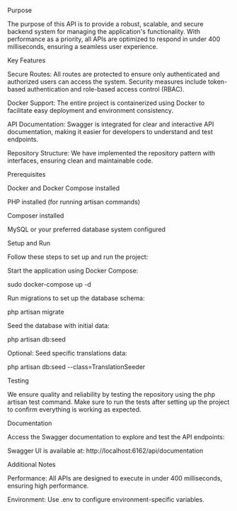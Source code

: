 Purpose

The purpose of this API is to provide a robust, scalable, and secure backend system for managing the application's functionality. With performance as a priority, all APIs are optimized to respond in under 400 milliseconds, ensuring a seamless user experience.

Key Features

Secure Routes: All routes are protected to ensure only authenticated and authorized users can access the system. Security measures include token-based authentication and role-based access control (RBAC).

Docker Support: The entire project is containerized using Docker to facilitate easy deployment and environment consistency.

API Documentation: Swagger is integrated for clear and interactive API documentation, making it easier for developers to understand and test endpoints.

Repository Structure: We have implemented the repository pattern with interfaces, ensuring clean and maintainable code.

Prerequisites

Docker and Docker Compose installed

PHP installed (for running artisan commands)

Composer installed

MySQL or your preferred database system configured

Setup and Run

Follow these steps to set up and run the project:

Start the application using Docker Compose:

sudo docker-compose up -d

Run migrations to set up the database schema:

php artisan migrate

Seed the database with initial data:

php artisan db:seed

Optional: Seed specific translations data:

php artisan db:seed --class=TranslationSeeder

Testing

We ensure quality and reliability by testing the repository using the php artisan test command. Make sure to run the tests after setting up the project to confirm everything is working as expected.

Documentation

Access the Swagger documentation to explore and test the API endpoints:

Swagger UI is available at: http://localhost:6162/api/documentation

Additional Notes

Performance: All APIs are designed to execute in under 400 milliseconds, ensuring high performance.

Environment: Use .env to configure environment-specific variables.
